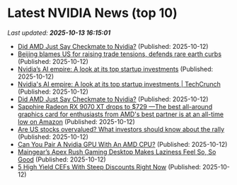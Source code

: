 # Latest NVIDIA News (top 10)
_Last updated: **2025-10-13 16:15:01**_

- [Did AMD Just Say Checkmate to Nvidia?](https://biztoc.com/x/261736edaeac5d05) (Published: 2025-10-12)
- [Beijing blames US for raising trade tensions, defends rare earth curbs](https://www.yahoo.com/news/articles/beijing-blames-us-raising-trade-154355878.html) (Published: 2025-10-12)
- [Nvidia’s AI empire: A look at its top startup investments](https://biztoc.com/x/c7371853a41ec747) (Published: 2025-10-12)
- [Nvidia's AI empire: A look at its top startup investments | TechCrunch](https://techcrunch.com/2025/10/12/nvidias-ai-empire-a-look-at-its-top-startup-investments/) (Published: 2025-10-12)
- [Did AMD Just Say Checkmate to Nvidia?](https://consent.yahoo.com/v2/collectConsent?sessionId=1_cc-session_4b135a24-0a59-4f22-b3c4-9c4bee888fd7) (Published: 2025-10-12)
- [Sapphire Radeon RX 9070 XT drops to $729 —The best all-around graphics card for enthusiasts from AMD's best partner is at an all-time low on Amazon](https://www.tomshardware.com/pc-components/gpus/sapphire-radeon-rx-9070-xt-drops-to-usd729-the-best-all-around-graphics-card-for-enthusiasts-from-amds-best-partner-is-at-an-all-time-low-on-amazon) (Published: 2025-10-12)
- [Are US stocks overvalued? What investors should know about the rally](https://www.nzherald.co.nz/rotorua-daily-post/business/are-us-stocks-overvalued-what-investors-should-know-about-the-rally/O7IKE2PYFJE2JDAFHXBODOOPEE/) (Published: 2025-10-12)
- [Can You Pair A Nvidia GPU With An AMD CPU?](https://www.bgr.com/1988917/can-you-pair-nvidia-gpu-with-amd-cpu/) (Published: 2025-10-12)
- [Maingear’s Apex Rush Gaming Desktop Makes Laziness Feel So, So Good](https://gizmodo.com/maingear-apex-rush-desktop-pc-review-gaming-benchmarks-2000670460) (Published: 2025-10-12)
- [5 High Yield CEFs With Steep Discounts Right Now](https://www.forbes.com/sites/brettowens/2025/10/12/5-high-yield-cefs-with-steep-discounts-right-now/) (Published: 2025-10-12)
